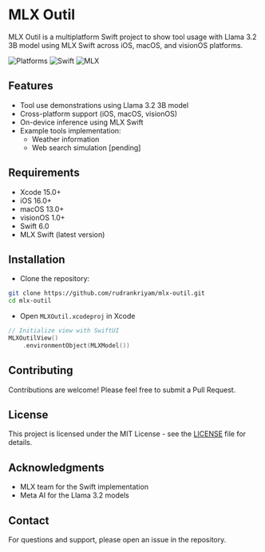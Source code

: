 # MLX Outil

MLX Outil is a multiplatform Swift project to show tool usage with Llama 3.2 3B model using MLX Swift across iOS, macOS, and visionOS platforms.

![Platforms](https://img.shields.io/badge/Platforms-iOS%2016.0+%20|%20macOS%2013.0+%20|%20visionOS%201.0+-lightgrey)
![Swift](https://img.shields.io/badge/Swift-6.0-orange)
![MLX](https://img.shields.io/badge/MLX-latest-blue)

## Features

- Tool use demonstrations using Llama 3.2 3B model
- Cross-platform support (iOS, macOS, visionOS)
- On-device inference using MLX Swift
- Example tools implementation:
  - Weather information
  - Web search simulation [pending]

## Requirements

- Xcode 15.0+
- iOS 16.0+
- macOS 13.0+
- visionOS 1.0+
- Swift 6.0
- MLX Swift (latest version)

## Installation

- Clone the repository:
```bash
git clone https://github.com/rudrankriyam/mlx-outil.git
cd mlx-outil
```

- Open `MLXOutil.xcodeproj` in Xcode

```swift
// Initialize view with SwiftUI
MLXOutilView()
    .environmentObject(MLXModel())
```

## Contributing

Contributions are welcome! Please feel free to submit a Pull Request.

## License

This project is licensed under the MIT License - see the [LICENSE](LICENSE) file for details.

## Acknowledgments

- MLX team for the Swift implementation
- Meta AI for the Llama 3.2 models

## Contact
For questions and support, please open an issue in the repository.
